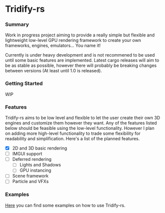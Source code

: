 # Tridify-rs
### Summary
Work in progress project aiming to provide a really simple but flexible and lightweight low-level GPU rendering framework to create your own frameworks, engines, emulators... You name it!

Currently is under heavy development and is not recommened to be used until some basic features are implemented. Latest cargo releases will aim to be as stable as possible, however there will probably be breaking changes between versions (At least until 1.0 is released). 

### Getting Started
WIP 

### Features
Tridify-rs aims to be low level and flexible to let the user create their own 3D engines and customize them however they want. Any of the features listed below should be feasible using the low-level functionality. 
However I plan on adding more high-level functionality to trade some flexibility for readability and simplification. Here's a list of the planned features.

 - [x] 2D and 3D basic rendering
 - [ ] IMGUI support
 - [ ] Deferred rendering
    - [ ] Lights and Shadows
    - [ ] GPU instancing
 - [ ] Scene framework
 - [ ] Particle and VFXs

### Examples
[Here](examples) you can find some examples on how to use Tridify-rs.
